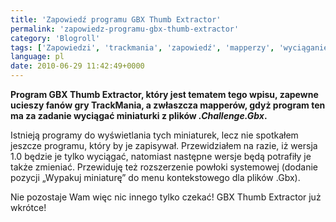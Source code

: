 ```yaml
---
title: 'Zapowiedź programu GBX Thumb Extractor'
permalink: 'zapowiedz-programu-gbx-thumb-extractor'
category: 'Blogroll'
tags: ['Zapowiedzi', 'trackmania', 'zapowiedź', 'mapperzy', 'wyciąganie miniatur', 'gbx thumb extractor']
language: pl
date: 2010-06-29 11:42:49+0000
---
```


**Program GBX Thumb Extractor, który jest tematem tego wpisu, zapewne ucieszy fanów gry TrackMania, a zwłaszcza mapperów, gdyż program ten ma za zadanie wyciągać miniaturki z plików *.Challenge.Gbx*.**

Istnieją programy do wyświetlania tych miniaturek, lecz nie spotkałem jeszcze programu, który by je zapisywał. Przewidziałem na razie, iż wersja 1.0 będzie je tylko wyciągać, natomiast następne wersje będą potrafiły je także zmieniać. Przewiduję też rozszerzenie powłoki systemowej (dodanie pozycji „Wypakuj miniaturę” do menu kontekstowego dla plików .Gbx).

Nie pozostaje Wam więc nic innego tylko czekać! GBX Thumb Extractor już wkrótce!
